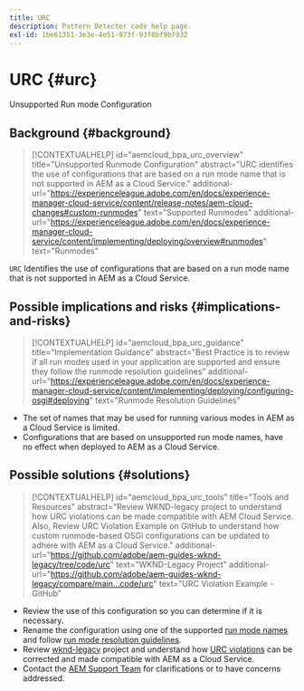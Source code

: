 ```yaml
---
title: URC
description: Pattern Detector code help page.
exl-id: 1be61351-3e3e-4e51-973f-93f8bf9bf932
---
```

# URC {#urc}

Unsupported Run mode Configuration

## Background {#background}

>[!CONTEXTUALHELP]
>id="aemcloud_bpa_urc_overview"
>title="Unsupported Runmode Configuration"
>abstract="URC identifies the use of configurations that are based on a run mode name that is not supported in AEM as a Cloud Service."
>additional-url="https://experienceleague.adobe.com/en/docs/experience-manager-cloud-service/content/release-notes/aem-cloud-changes#custom-runmodes" text="Supported Runmodes"
>additional-url="https://experienceleague.adobe.com/en/docs/experience-manager-cloud-service/content/implementing/deploying/overview#runmodes" text="Runmodes"

`URC`  Identifies the use of configurations that are based on a run mode name that is not supported in AEM as a Cloud Service.

## Possible implications and risks {#implications-and-risks}

>[!CONTEXTUALHELP]
>id="aemcloud_bpa_urc_guidance"
>title="Implementation Guidance"
>abstract="Best Practice is to review if all run modes used in your application are supported and ensure they follow the runmode resolution guidelines"
>additional-url="https://experienceleague.adobe.com/en/docs/experience-manager-cloud-service/content/implementing/deploying/configuring-osgi#deploying" text="Runmode Resolution Guidelines"

* The set of names that may be used for running various modes in AEM as a Cloud Service is limited.
* Configurations that are based on unsupported run mode names, have no effect when deployed to AEM as a Cloud Service.

## Possible solutions {#solutions}

>[!CONTEXTUALHELP]
>id="aemcloud_bpa_urc_tools"
>title="Tools and Resources"
>abstract="Review WKND-legacy project to understand how URC violations can be made compatible with AEM Cloud Service. Also, Review URC Violation Example on GitHub to understand how custom runmode-based OSGi configurations can be updated to adhere with AEM as a Cloud Service."
>additional-url="https://github.com/adobe/aem-guides-wknd-legacy/tree/code/urc" text="WKND-Legacy Project"
>additional-url="https://github.com/adobe/aem-guides-wknd-legacy/compare/main...code/urc" text="URC Violation Example - GitHub"

* Review the use of this configuration so you can determine if it is necessary.
* Rename the configuration using one of the supported [run mode names](https://experienceleague.adobe.com/en/docs/experience-manager-cloud-service/content/release-notes/aem-cloud-changes#custom-runmodes) and follow [run mode resolution guidelines](https://experienceleague.adobe.com/en/docs/experience-manager-cloud-service/content/implementing/deploying/configuring-osgi#runmode-resolution).
* Review [wknd-legacy](https://github.com/adobe/aem-guides-wknd-legacy/tree/code/urc) project and understand how [URC violations](https://github.com/adobe/aem-guides-wknd-legacy/compare/main...code/urc) can be corrected and made compatible with AEM as a Cloud Service.
* Contact the [AEM Support Team](https://helpx.adobe.com/enterprise/using/support-for-experience-cloud.html) for clarifications or to have concerns addressed.
